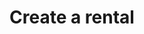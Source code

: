 ---
title: "Create a rental"
description: "Link each property with its tenant by describing expenses, services, and more."
image: "./rentmote-renters.png"
---